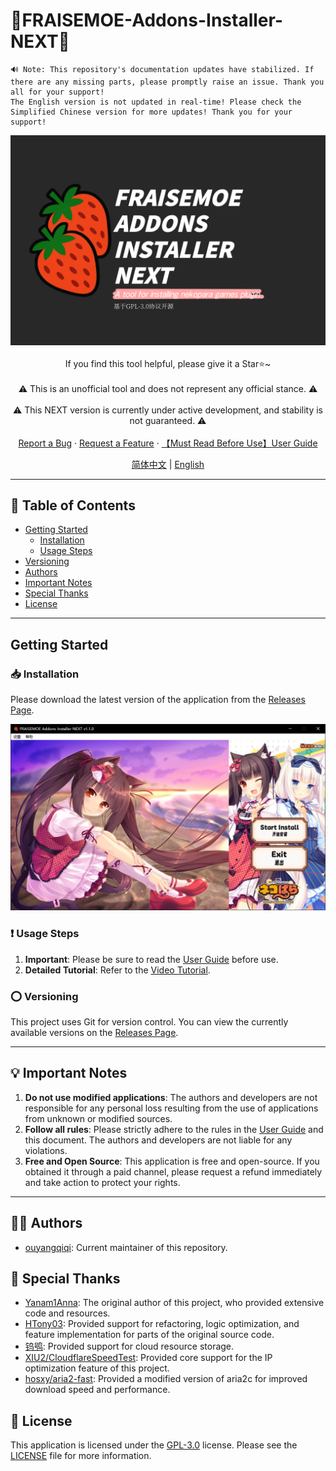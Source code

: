 # 🍓FRAISEMOE-Addons-Installer-NEXT🍓

```
🔊 Note: This repository's documentation updates have stabilized. If there are any missing parts, please promptly raise an issue. Thank you all for your support!
The English version is not updated in real-time! Please check the Simplified Chinese version for more updates! Thank you for your support!
```

<!-- PROJECT SHIELDS -->

<p align="center">
  <a href="https://github.com/hyb-oyqq/FRAISEMOE-Addons-Installer-NEXT">
    <img src="./introduction_imgs/main.png" alt="Logo">
  </a>
  <br />
    <br />
  If you find this tool helpful, please give it a Star⭐~
  <br />
    <br />
  ⚠️ This is an unofficial tool and does not represent any official stance. ⚠️
  <br />
  <br />
  ⚠️ This NEXT version is currently under active development, and stability is not guaranteed. ⚠️
  <br />
    <br />
  <a href="https://github.com/hyb-oyqq/FRAISEMOE-Addons-Installer-NEXT/issues">Report a Bug</a>
  ·
  <a href="https://github.com/hyb-oyqq/FRAISEMOE-Addons-Installer-NEXT/issues">Request a Feature</a>
  ·
  <a href="https://github.com/hyb-oyqq/FRAISEMOE-Addons-Installer-NEXT/blob/master/FAQ.md">【Must Read Before Use】User Guide</a>
    <br />
</p>

<!-- LANGUAGE -->
<p align="center">
    <a href="README.md">简体中文</a> | 
    <a href="README-en.md">English</a>
</p>

---

## 📕 Table of Contents

- [Getting Started](#getting-started)
  - [Installation](#installation)
  - [Usage Steps](#usage-steps)
- [Versioning](#versioning)
- [Authors](#authors)
- [Important Notes](#important-notes)
- [Special Thanks](#special-thanks)
- [License](#license)

---

## Getting Started

### 📥 Installation

Please download the latest version of the application from the [Releases Page](https://github.com/hyb-oyqq/FRAISEMOE-Addons-Installer-NEXT/releases).

![preview](./introduction_imgs/preview.png)

### ❗ Usage Steps

1. **Important**: Please be sure to read the [User Guide](https://github.com/hyb-oyqq/FRAISEMOE-Addons-Installer-NEXT/blob/master/FAQ.md) before use.
2. **Detailed Tutorial**: Refer to the [Video Tutorial](https://www.bilibili.com/video/BV1hn9UYwE6p/).

### ⭕ Versioning

This project uses Git for version control. You can view the currently available versions on the [Releases Page](https://github.com/hyb-oyqq/FRAISEMOE-Addons-Installer-NEXT/releases).

---

## 💡 Important Notes

1.  **Do not use modified applications**: The authors and developers are not responsible for any personal loss resulting from the use of applications from unknown or modified sources.
2.  **Follow all rules**: Please strictly adhere to the rules in the [User Guide](https://github.com/hyb-oyqq/FRAISEMOE-Addons-Installer-NEXT/blob/master/FAQ.md) and this document. The authors and developers are not liable for any violations.
3.  **Free and Open Source**: This application is free and open-source. If you obtained it through a paid channel, please request a refund immediately and take action to protect your rights.

---

## 👨‍💻 Authors

- [ouyangqiqi](https://github.com/hyb-oyqq): Current maintainer of this repository.

## 🎉 Special Thanks
- [Yanam1Anna](https://github.com/Yanam1Anna): The original author of this project, who provided extensive code and resources.
- [HTony03](https://github.com/HTony03): Provided support for refactoring, logic optimization, and feature implementation for parts of the original source code.
- [钨鸮](https://github.com/ABSIDIA): Provided support for cloud resource storage.
- [XIU2/CloudflareSpeedTest](https://github.com/XIU2/CloudflareSpeedTest): Provided core support for the IP optimization feature of this project.
- [hosxy/aria2-fast](https://github.com/hosxy/aria2-fast): Provided a modified version of aria2c for improved download speed and performance.

## 📖 License

This application is licensed under the [GPL-3.0](https://github.com/hyb-oyqq/FRAISEMOE-Addons-Installer-NEXT/blob/master/LICENSE) license. Please see the [LICENSE](https://github.com/hyb-oyqq/FRAISEMOE-Addons-Installer-NEXT/blob/master/LICENSE) file for more information.
